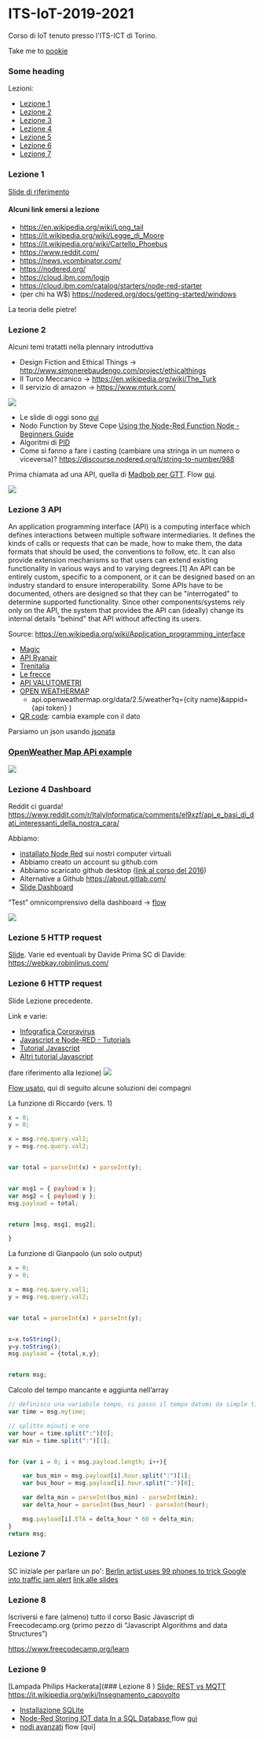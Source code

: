 # ITS-IoT-2019-2021
Corso di IoT tenuto presso l'ITS-ICT di Torino.

Take me to [pookie](#pookie)
### <a name="pookie"></a>Some heading

Lezioni:
* [Lezione 1](#lez1)  
* [Lezione 2](#lez2)  
* [Lezione 3](#lez3)  
* [Lezione 4](#lez4)  
* [Lezione 5](#lez5)  
* [Lezione 6](#lez6)  
* [Lezione 7](#lez7)  


### <a name="lez1"></a>Lezione 1

[Slide di riferimento](https://www.slideshare.net/davide.gomba/audizione-comune-di-torino-fablab-torino-officine-innesto)

#### Alcuni link emersi a lezione
* https://en.wikipedia.org/wiki/Long_tail
* https://it.wikipedia.org/wiki/Legge_di_Moore
* https://it.wikipedia.org/wiki/Cartello_Phoebus
* https://www.reddit.com/  
* https://news.ycombinator.com/
* https://nodered.org/
* https://cloud.ibm.com/login
* https://cloud.ibm.com/catalog/starters/node-red-starter
* (per chi ha W$) https://nodered.org/docs/getting-started/windows

La teoria delle pietre!

### <a name="lez2"></a>Lezione 2

Alcuni temi tratatti nella plennary introduttiva
* Design Fiction and Ethical Things → http://www.simonerebaudengo.com/project/ethicalthings
* Il Turco Meccanico → https://en.wikipedia.org/wiki/The_Turk
* Il servizio di amazon → https://www.mturk.com/

![](https://external-content.duckduckgo.com/iu/?u=https%3A%2F%2Fcdn.vox-cdn.com%2Fthumbor%2FgHsmW1ItL3qFDT2JB5qwaSHaRRY%3D%2F16x15%3A586x395%2F1200x800%2Ffilters%3Afocal(16x15%3A586x395)%2Fcdn.vox-cdn.com%2Fuploads%2Fchorus_image%2Fimage%2F44273352%2FTuerkischer_schachspieler_windisch4.0.0.jpg&f=1&nofb=1)

* Le slide di oggi sono [qui](https://docs.google.com/presentation/d/1Qne9nm0K6w9GlWtO4VBmqTo1pW4Y4vOILFlhFwAxFUk/edit#slide=id.p)
* Nodo Function by Steve Cope [Using the Node-Red Function Node - Beginners Guide](http://www.steves-internet-guide.com/node-red-functions/)
* Algoritmi di [PID](https://it.wikipedia.org/wiki/Controllo_PID)
* Come si fanno a fare i casting (cambiare una stringa in un numero o viceversa)? https://discourse.nodered.org/t/string-to-number/988

Prima chiamata ad una API, quella di [Madbob per GTT](https://gpa.madbob.org/). Flow [qui](https://raw.githubusercontent.com/OfficineArduinoTorino/ITS-IoT-2019-2021/master/madbob.json).

![](https://raw.githubusercontent.com/OfficineArduinoTorino/ITS-IoT-2019-2021/master/img/madbob.jpg)

### <a name="lez3"></a>Lezione 3 API

An application programming interface (API) is a computing interface which defines interactions between multiple software intermediaries. It defines the kinds of calls or requests that can be made, how to make them, the data formats that should be used, the conventions to follow, etc. It can also provide extension mechanisms so that users can extend existing functionality in various ways and to varying degrees.[1] An API can be entirely custom, specific to a component, or it can be designed based on an industry standard to ensure interoperability. Some APIs have to be documented, others are designed so that they can be "interrogated" to determine supported functionality. Since other components/systems rely only on the API, the system that provides the API can (ideally) change its internal details "behind" that API without affecting its users.

Source: https://en.wikipedia.org/wiki/Application_programming_interface

* [Magic](https://api.magicthegathering.io/v1/cards)
* [API Ryanair](https://developer.ryanair.com/discount-api/apis/get/3/discounts
)
* [Trenitalia](https://www.lefrecce.it/msite/api/solutions?origin=MILANO%20CENTRALE&destination=ROMA%20TERMINI&arflag=A&adate=20/12/2019&atime=17&adultno=1&childno=0&direction=A&frecce=false&onlyRegional=false
)
* [Le frecce](https://www.lefrecce.it/msite/api/geolocations/locations?name=%5BINIZIALE%5D)
* [API VALUTOMETRI](https://api.borsinopro.it/api-valutometri.html
)
* [OPEN WEATHERMAP](https://openweathermap.org/)
  + api.openweathermap.org/data/2.5/weather?q={city name}&appid={api token}
)
* [QR code](https://api.qrserver.com/v1/create-qr-code/?size=150x150&data=Example): cambia example con il dato

Parsiamo un json usando [jsonata](https://jsonata.org/)

### [OpenWeather Map APi example](https://raw.githubusercontent.com/OfficineArduinoTorino/ITS-IoT-2019-2021/master/openweathermap.json)
![](https://raw.githubusercontent.com/OfficineArduinoTorino/ITS-IoT-2019-2021/master/img/openweathermap.jpg)

### <a name="lez4"></a>Lezione 4 Dashboard

Reddit ci guarda!
https://www.reddit.com/r/ItalyInformatica/comments/el9xzf/api_e_basi_di_dati_interessanti_della_nostra_cara/

Abbiamo:
* [installato Node Red](https://nodered.org/docs/getting-started/windows
) sui nostri computer virtuali
* Abbiamo creato un account su github.com
* Abbiamo scaricato github desktop ([link al corso del 2016](https://github.com/OfficineArduinoTorino/ITS-Torino-2016
))
* Alternative a Github https://about.gitlab.com/
* [Slide Dashboard](https://github.com/OfficineArduinoTorino/ITS-Torino-2016
)

“Test” omnicomprensivo della dashboard → [flow](https://raw.githubusercontent.com/OfficineArduinoTorino/ITS-IoT-2019-2021/master/dashboard.json)

![](https://raw.githubusercontent.com/OfficineArduinoTorino/ITS-IoT-2019-2021/master/img/dashboard.jpg)

### <a name="lez5"></a>Lezione 5 HTTP request

[Slide](https://docs.google.com/presentation/d/1ddfUe1JQnyBodSQE_kUE52xVkypsvLtywHwXT7ai86g/edit#slide=id.p).
Varie ed eventuali by Davide Prima SC di Davide:
https://webkay.robinlinus.com/

### <a name="lez6"></a>Lezione 6 HTTP request

Slide Lezione precedente.

Link e varie:
* [Infografica Cororavirus](https://gisanddata.maps.arcgis.com/apps/opsdashboard/index.html#/bda7594740fd40299423467b48e9ecf6)
* [Javascript e Node-RED - Tutorials](https://notenoughtech.com/home-automation/nodered-home-automation/nodered-for-beginners-6/)
* [Tutorial Javascript](https://javascript.info/)
* [Altri tutorial Javascript](https://www.codecademy.com/catalog/language/javascript)

(fare riferimento alla lezione)
![](https://raw.githubusercontent.com/OfficineArduinoTorino/ITS-IoT-2019-2021/master/img/api_addizione.PNG)

[Flow usato](https://raw.githubusercontent.com/OfficineArduinoTorino/ITS-IoT-2019-2021/master/api.json), qui di seguito alcune soluzioni dei compagni

La funzione di Riccardo (vers. 1)

```Javascript
x = 0;
y = 0;

x = msg.req.query.val1;
y = msg.req.query.val2;


var total = parseInt(x) + parseInt(y);


var msg1 = { payload:x };
var msg2 = { payload:y };
msg.payload = total;


return [msg, msg1, msg2];

}
```
La funzione di Gianpaolo (un solo output)

```Javascript
x = 0;
y = 0;

x = msg.req.query.val1;
y = msg.req.query.val2;


var total = parseInt(x) + parseInt(y);


x=x.toString();
y=y.toString();
msg.payload = {total,x,y};


return msg;

```

Calcolo del tempo mancante e aggiunta nell’array

```Javascript
// definisco una variabile tempo, ci passo il tempo datomi da simple time
var time = msg.mytime;

// splitto minuti e ore
var hour = time.split(":")[0];
var min = time.split(":")[1];


for (var i = 0; i < msg.payload.length; i++){

	var bus_min = msg.payload[i].hour.split(":")[1];
	var bus_hour = msg.payload[i].hour.split(":")[0];

	var delta_min = parseInt(bus_min) - parseInt(min);
	var delta_hour = parseInt(bus_hour) - parseInt(hour);

	msg.payload[i].ETA = delta_hour * 60 + delta_min;
}
return msg;

```

### <a name="lez7"></a>Lezione 7

SC iniziale per parlare un po':
[Berlin artist uses 99 phones to trick Google into traffic jam alert](https://www.theguardian.com/technology/2020/feb/03/berlin-artist-uses-99-phones-trick-google-maps-traffic-jam-alert)
[link alle slides](https://www.theguardian.com/technology/2020/feb/03/berlin-artist-uses-99-phones-trick-google-maps-traffic-jam-alert)

### <a name="lez8"></a>Lezione 8

Iscriversi e fare (almeno) tutto il corso Basic Javascript di Freecodecamp.org (primo pezzo di “Javascript Algorithms and data Structures”)

https://www.freecodecamp.org/learn

### <a name="lez9"></a>Lezione 9

[Lampada Philips Hackerata](### <a name="lez8"></a>Lezione 8
)
[Slide: REST vs MQTT](https://docs.google.com/presentation/d/1JJfIOieeW-i4tcFvv8gb9dkrZZMkwvsttVugREIzl84/edit)
https://it.wikipedia.org/wiki/Insegnamento_capovolto

* [Installazione SQLite](https://www.youtube.com/watch?v=wXEZZ2JT3-k)
* [Node-Red Storing IOT data In a SQL Database
](https://www.youtube.com/watch?v=d8eeNROMTv0) flow [qui](http://www.steves-internet-guide.com/download/store-iot-data-in-sqlite-database/)
* [nodi avanzati](https://www.youtube.com/watch?v=bovIZtgL68E&list=PLKYvTRORAnx6a9tETvF95o35mykuysuOw&index=3) flow [qui]
